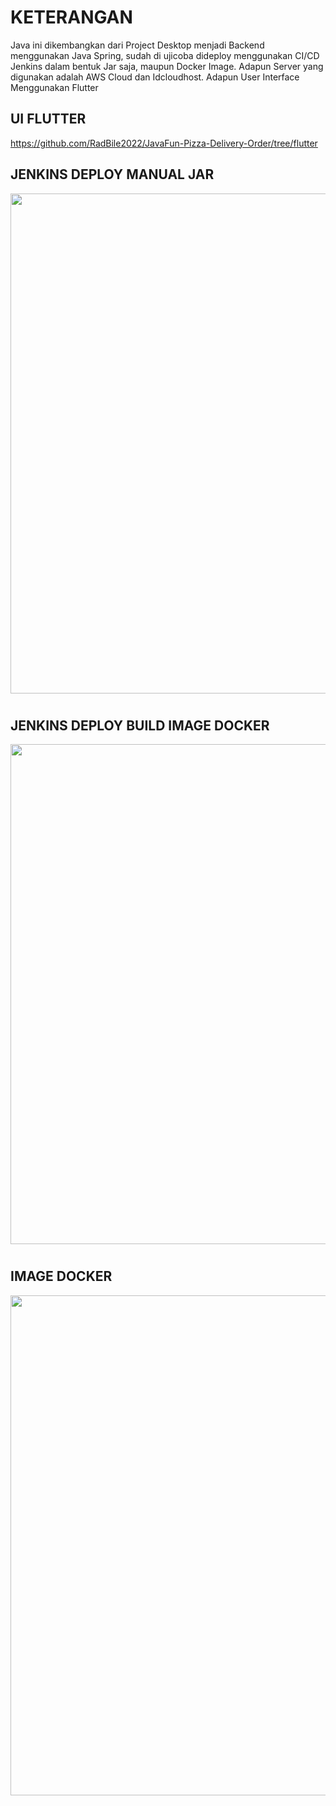 # KETERANGAN
Java ini dikembangkan dari Project Desktop menjadi Backend menggunakan Java Spring, sudah di ujicoba dideploy menggunakan CI/CD Jenkins dalam bentuk Jar saja, maupun Docker Image. Adapun Server yang digunakan adalah AWS Cloud dan Idcloudhost.
Adapun User Interface Menggunakan Flutter

##  UI FLUTTER
https://github.com/RadBile2022/JavaFun-Pizza-Delivery-Order/tree/flutter


## JENKINS DEPLOY MANUAL JAR
<img src="https://github.com/RadBile2022/JavaFun-Pizza-Delivery-Order/assets/102400087/64da3afb-f1f0-4642-b7ac-9242d42feaa6" width="800" align="center">

#

## JENKINS DEPLOY BUILD IMAGE DOCKER
<img src="https://github.com/RadBile2022/JavaFun-Pizza-Delivery-Order/assets/102400087/74abf7e3-4421-4740-b9f6-5e3be9a46015" width="800" align="center">

# 

## IMAGE DOCKER
<img src="https://github.com/RadBile2022/JavaFun-Pizza-Delivery-Order/assets/102400087/8186894f-4caa-4843-9e1a-80d884f0be14" width="800" align="center">

